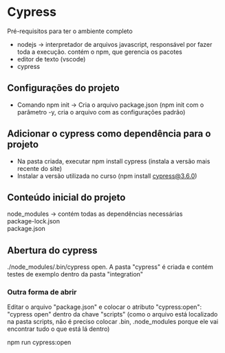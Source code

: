# Cypress

Pré-requisitos para ter o ambiente completo

- nodejs -> interpretador de arquivos javascript, responsável por fazer toda a execução. contém o npm, que gerencia os pacotes
- editor de texto (vscode) 
- cypress 

## Configurações do projeto

- Comando npm init -> Cria o arquivo package.json (npm init com o parâmetro -y, cria o arquivo com as configurações padrão)

## Adicionar o cypress como dependência para o projeto

- Na pasta criada, executar npm install cypress (instala a versão mais recente do site)
- Instalar a versão utilizada no curso (npm install cypress@3.6.0)

## Conteúdo inicial do projeto
node_modules -> contém todas as dependências necessárias <br>
package-lock.json <br>
package.json <br>

## Abertura do cypress
./node_modules/.bin/cypress open. A pasta "cypress" é criada e contém testes de exemplo dentro da pasta "integration"

### Outra forma de abrir
Editar o arquivo "package.json" e colocar o atributo "cypress:open": "cypress open" dentro da chave "scripts" (como o arquivo está localizado na pasta scripts, não é preciso colocar .bin, .node_modules porque ele vai encontrar tudo o que está lá dentro)

npm run cypress:open


